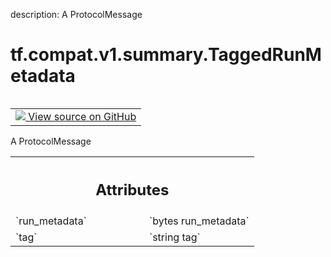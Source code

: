 description: A ProtocolMessage

<div itemscope itemtype="http://developers.google.com/ReferenceObject">
<meta itemprop="name" content="tf.compat.v1.summary.TaggedRunMetadata" />
<meta itemprop="path" content="Stable" />
</div>

# tf.compat.v1.summary.TaggedRunMetadata

<!-- Insert buttons and diff -->

<table class="tfo-notebook-buttons tfo-api nocontent" align="left">
<td>
  <a target="_blank" href="https://github.com/tensorflow/tensorflow/blob/r2.4/tensorflow/core/util/event.proto">
    <img src="https://www.tensorflow.org/images/GitHub-Mark-32px.png" />
    View source on GitHub
  </a>
</td>
</table>



A ProtocolMessage

<!-- Placeholder for "Used in" -->




<!-- Tabular view -->
 <table class="responsive fixed orange">
<colgroup><col width="214px"><col></colgroup>
<tr><th colspan="2"><h2 class="add-link">Attributes</h2></th></tr>

<tr>
<td>
`run_metadata`
</td>
<td>
`bytes run_metadata`
</td>
</tr><tr>
<td>
`tag`
</td>
<td>
`string tag`
</td>
</tr>
</table>



